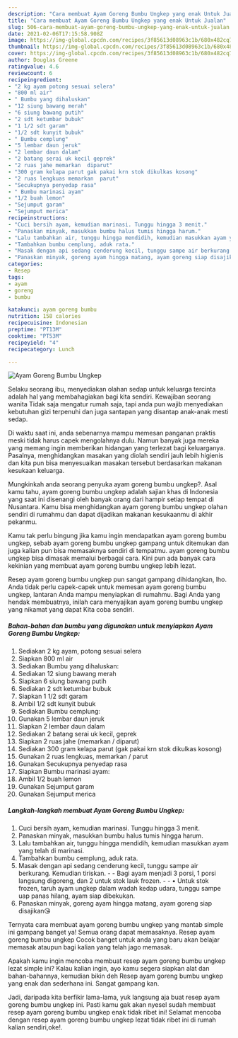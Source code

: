 ```yaml
---
description: "Cara membuat Ayam Goreng Bumbu Ungkep yang enak Untuk Jualan"
title: "Cara membuat Ayam Goreng Bumbu Ungkep yang enak Untuk Jualan"
slug: 506-cara-membuat-ayam-goreng-bumbu-ungkep-yang-enak-untuk-jualan
date: 2021-02-06T17:15:58.908Z
image: https://img-global.cpcdn.com/recipes/3f85613d08963c1b/680x482cq70/ayam-goreng-bumbu-ungkep-foto-resep-utama.jpg
thumbnail: https://img-global.cpcdn.com/recipes/3f85613d08963c1b/680x482cq70/ayam-goreng-bumbu-ungkep-foto-resep-utama.jpg
cover: https://img-global.cpcdn.com/recipes/3f85613d08963c1b/680x482cq70/ayam-goreng-bumbu-ungkep-foto-resep-utama.jpg
author: Douglas Greene
ratingvalue: 4.6
reviewcount: 6
recipeingredient:
- "2 kg ayam potong sesuai selera"
- "800 ml air"
- " Bumbu yang dihaluskan"
- "12 siung bawang merah"
- "6 siung bawang putih"
- "2 sdt ketumbar bubuk"
- "1 1/2 sdt garam"
- "1/2 sdt kunyit bubuk"
- " Bumbu cemplung"
- "5 lembar daun jeruk"
- "2 lembar daun dalam"
- "2 batang serai uk kecil geprek"
- "2 ruas jahe memarkan  diparut"
- "300 gram kelapa parut gak pakai krn stok dikulkas kosong"
- "2 ruas lengkuas memarkan  parut"
- "Secukupnya penyedap rasa"
- " Bumbu marinasi ayam"
- "1/2 buah lemon"
- "Sejumput garam"
- "Sejumput merica"
recipeinstructions:
- "Cuci bersih ayam, kemudian marinasi. Tunggu hingga 3 menit."
- "Panaskan minyak, masukkan bumbu halus tumis hingga harum."
- "Lalu tambahkan air, tunggu hingga mendidih, kemudian masukkan ayam yang telah di marinasi."
- "Tambahkan bumbu cemplung, aduk rata."
- "Masak dengan api sedang cenderung kecil, tunggu sampe air berkurang. Kemudian tiriskan.  Bagi ayam menjadi 3 porsi, 1 porsi langsung digoreng, dan 2 untuk stok lauk frozen.  • Untuk stok frozen, taruh ayam ungkep dalam wadah kedap udara, tunggu sampe uap panas hilang, ayam siap dibekukan."
- "Panaskan minyak, goreng ayam hingga matang, ayam goreng siap disajikan😘"
categories:
- Resep
tags:
- ayam
- goreng
- bumbu

katakunci: ayam goreng bumbu 
nutrition: 158 calories
recipecuisine: Indonesian
preptime: "PT13M"
cooktime: "PT53M"
recipeyield: "4"
recipecategory: Lunch

---
```



![Ayam Goreng Bumbu Ungkep](https://img-global.cpcdn.com/recipes/3f85613d08963c1b/680x482cq70/ayam-goreng-bumbu-ungkep-foto-resep-utama.jpg)

Selaku seorang ibu, menyediakan olahan sedap untuk keluarga tercinta adalah hal yang membahagiakan bagi kita sendiri. Kewajiban seorang  wanita Tidak saja mengatur rumah saja, tapi anda pun wajib menyediakan kebutuhan gizi terpenuhi dan juga santapan yang disantap anak-anak mesti sedap.

Di waktu  saat ini, anda sebenarnya mampu memesan panganan praktis meski tidak harus capek mengolahnya dulu. Namun banyak juga mereka yang memang ingin memberikan hidangan yang terlezat bagi keluarganya. Pasalnya, menghidangkan masakan yang diolah sendiri jauh lebih higienis dan kita pun bisa menyesuaikan masakan tersebut berdasarkan makanan kesukaan keluarga. 



Mungkinkah anda seorang penyuka ayam goreng bumbu ungkep?. Asal kamu tahu, ayam goreng bumbu ungkep adalah sajian khas di Indonesia yang saat ini disenangi oleh banyak orang dari hampir setiap tempat di Nusantara. Kamu bisa menghidangkan ayam goreng bumbu ungkep olahan sendiri di rumahmu dan dapat dijadikan makanan kesukaanmu di akhir pekanmu.

Kamu tak perlu bingung jika kamu ingin mendapatkan ayam goreng bumbu ungkep, sebab ayam goreng bumbu ungkep gampang untuk ditemukan dan juga kalian pun bisa memasaknya sendiri di tempatmu. ayam goreng bumbu ungkep bisa dimasak memalui berbagai cara. Kini pun ada banyak cara kekinian yang membuat ayam goreng bumbu ungkep lebih lezat.

Resep ayam goreng bumbu ungkep pun sangat gampang dihidangkan, lho. Anda tidak perlu capek-capek untuk memesan ayam goreng bumbu ungkep, lantaran Anda mampu menyiapkan di rumahmu. Bagi Anda yang hendak membuatnya, inilah cara menyajikan ayam goreng bumbu ungkep yang nikamat yang dapat Kita coba sendiri.

<!--inarticleads1-->

##### Bahan-bahan dan bumbu yang digunakan untuk menyiapkan Ayam Goreng Bumbu Ungkep:

1. Sediakan 2 kg ayam, potong sesuai selera
1. Siapkan 800 ml air
1. Sediakan  Bumbu yang dihaluskan:
1. Sediakan 12 siung bawang merah
1. Siapkan 6 siung bawang putih
1. Sediakan 2 sdt ketumbar bubuk
1. Siapkan 1 1/2 sdt garam
1. Ambil 1/2 sdt kunyit bubuk
1. Sediakan  Bumbu cemplung:
1. Gunakan 5 lembar daun jeruk
1. Siapkan 2 lembar daun dalam
1. Sediakan 2 batang serai uk kecil, geprek
1. Siapkan 2 ruas jahe (memarkan / diparut)
1. Sediakan 300 gram kelapa parut (gak pakai krn stok dikulkas kosong)
1. Gunakan 2 ruas lengkuas, memarkan / parut
1. Gunakan Secukupnya penyedap rasa
1. Siapkan  Bumbu marinasi ayam:
1. Ambil 1/2 buah lemon
1. Gunakan Sejumput garam
1. Gunakan Sejumput merica




<!--inarticleads2-->

##### Langkah-langkah membuat Ayam Goreng Bumbu Ungkep:

1. Cuci bersih ayam, kemudian marinasi. Tunggu hingga 3 menit.
1. Panaskan minyak, masukkan bumbu halus tumis hingga harum.
1. Lalu tambahkan air, tunggu hingga mendidih, kemudian masukkan ayam yang telah di marinasi.
1. Tambahkan bumbu cemplung, aduk rata.
1. Masak dengan api sedang cenderung kecil, tunggu sampe air berkurang. Kemudian tiriskan. -  - Bagi ayam menjadi 3 porsi, 1 porsi langsung digoreng, dan 2 untuk stok lauk frozen. -  - • Untuk stok frozen, taruh ayam ungkep dalam wadah kedap udara, tunggu sampe uap panas hilang, ayam siap dibekukan.
1. Panaskan minyak, goreng ayam hingga matang, ayam goreng siap disajikan😘




Ternyata cara membuat ayam goreng bumbu ungkep yang mantab simple ini gampang banget ya! Semua orang dapat memasaknya. Resep ayam goreng bumbu ungkep Cocok banget untuk anda yang baru akan belajar memasak ataupun bagi kalian yang telah jago memasak.

Apakah kamu ingin mencoba membuat resep ayam goreng bumbu ungkep lezat simple ini? Kalau kalian ingin, ayo kamu segera siapkan alat dan bahan-bahannya, kemudian bikin deh Resep ayam goreng bumbu ungkep yang enak dan sederhana ini. Sangat gampang kan. 

Jadi, daripada kita berfikir lama-lama, yuk langsung aja buat resep ayam goreng bumbu ungkep ini. Pasti kamu gak akan nyesel sudah membuat resep ayam goreng bumbu ungkep enak tidak ribet ini! Selamat mencoba dengan resep ayam goreng bumbu ungkep lezat tidak ribet ini di rumah kalian sendiri,oke!.

